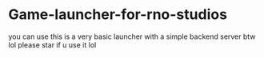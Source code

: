 # Game-launcher-for-rno-studios
you can use this is a very basic launcher with a simple backend server btw lol please star if u use it lol
